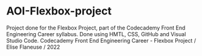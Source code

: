 # AOI-Flexbox-project

Project done for the Flexbox Project, part of the Codecademy Front End Engineering Career syllabus. 
Done using HMTL, CSS, GitHub and Visual Studio Code.
Codecademy Front End Engineering Career - Flexbox Project / Elise Flaneuse / 2022
